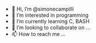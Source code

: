 - 👋 Hi, I’m @simonecampilli
- 👀 I’m interested in programming
- 🌱 I’m currently learning C, BASH
- 💞️ I’m looking to collaborate on ...
- 📫 How to reach me ...

<!---
simonecampilli/simonecampilli is a ✨ special ✨ repository because its `README.md` (this file) appears on your GitHub profile.
You can click the Preview link to take a look at your changes.
--->
